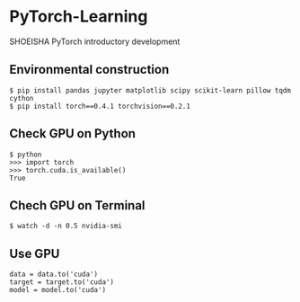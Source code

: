 # PyTorch-Learning
SHOEISHA PyTorch introductory development

## Environmental construction 
```
$ pip install pandas jupyter matplotlib scipy scikit-learn pillow tqdm cython
$ pip install torch==0.4.1 torchvision==0.2.1 
```

## Check GPU on Python
```
$ python
>>> import torch
>>> torch.cuda.is_available()
True
```

## Chech GPU on Terminal
```
$ watch -d -n 0.5 nvidia-smi
```

## Use GPU
```
data = data.to('cuda')
target = target.to('cuda')
model = model.to('cuda')
```